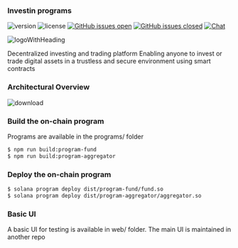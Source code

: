 ### Investin programs

![version](https://img.shields.io/badge/version-1.1.0-blue.svg) ![license](https://img.shields.io/badge/license-MIT-blue.svg) [![GitHub issues open](https://img.shields.io/github/issues/creativetimofficial/black-dashboard-react.svg?maxAge=2592000)]() [![GitHub issues closed](https://img.shields.io/github/issues-closed-raw/creativetimofficial/black-dashboard-react.svg?maxAge=2592000)]()  [![Chat](https://img.shields.io/badge/chat-on%20discord-7289da.svg)](https://discord.com/invite/Yf54h9B)

![logoWithHeading](https://user-images.githubusercontent.com/20189814/120890605-8a36ce00-c621-11eb-9a8d-37106ab52b73.png)


Decentralized investing and trading platform 
Enabling anyone to invest or trade digital assets in a trustless and secure environment using smart contracts

### Architectural Overview
![download](https://user-images.githubusercontent.com/20189814/120890571-43e16f00-c621-11eb-9150-a8b5f431f002.png)


### Build the on-chain program

Programs are available in the programs/ folder

```bash
$ npm run build:program-fund
$ npm run build:program-aggregator

```


### Deploy the on-chain program

```bash
$ solana program deploy dist/program-fund/fund.so
$ solana program deploy dist/program-aggregator/aggregator.so

```
### Basic UI
A basic UI for testing is available in web/ folder.
The main UI is maintained in another repo
```
